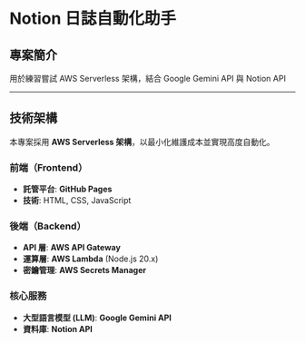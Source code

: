 # Notion 日誌自動化助手

## 專案簡介
用於練習嘗試 AWS Serverless 架構，結合 Google Gemini API 與 Notion API

---

## 技術架構

本專案採用 **AWS Serverless 架構**，以最小化維護成本並實現高度自動化。

### 前端（Frontend）

- **託管平台**: **GitHub Pages**
- **技術**: HTML, CSS, JavaScript

### 後端（Backend）

- **API 層**: **AWS API Gateway**
- **運算層**: **AWS Lambda** (Node.js 20.x)
- **密鑰管理**: **AWS Secrets Manager**

### 核心服務

- **大型語言模型 (LLM)**: **Google Gemini API**
- **資料庫**: **Notion API**
